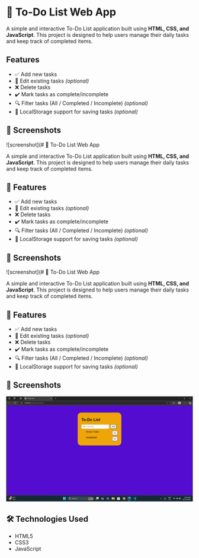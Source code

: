 # 📝 To-Do List Web App

A simple and interactive To-Do List application built using **HTML, CSS, and JavaScript**. This project is designed to help users manage their daily tasks and keep track of completed items.

## Features

- ✅ Add new tasks
- 📝 Edit existing tasks *(optional)*
- ❌ Delete tasks
- ✔️ Mark tasks as complete/incomplete
- 🔍 Filter tasks (All / Completed / Incomplete) *(optional)*
- 💾 LocalStorage support for saving tasks *(optional)*

## 📸 Screenshots

![screenshot](# 📝 To-Do List Web App

A simple and interactive To-Do List application built using **HTML, CSS, and JavaScript**. This project is designed to help users manage their daily tasks and keep track of completed items.

## 🚀 Features

- ✅ Add new tasks
- 📝 Edit existing tasks *(optional)*
- ❌ Delete tasks
- ✔️ Mark tasks as complete/incomplete
- 🔍 Filter tasks (All / Completed / Incomplete) *(optional)*
- 💾 LocalStorage support for saving tasks *(optional)*

## 📸 Screenshots

![screenshot](# 📝 To-Do List Web App

A simple and interactive To-Do List application built using **HTML, CSS, and JavaScript**. This project is designed to help users manage their daily tasks and keep track of completed items.

## 🚀 Features

- ✅ Add new tasks
- 📝 Edit existing tasks *(optional)*
- ❌ Delete tasks
- ✔️ Mark tasks as complete/incomplete
- 🔍 Filter tasks (All / Completed / Incomplete) *(optional)*
- 💾 LocalStorage support for saving tasks *(optional)*

## 📸 Screenshots

![screenshot](https://github.com/ShivamThakur121/To-Do-List/blob/fef60150fe0a2452e8ea48bc427193eae32780a3/Screenshot%20(66).png) <!-- Replace with actual image -->

## 🛠️ Technologies Used

- HTML5
- CSS3
- JavaScript 
